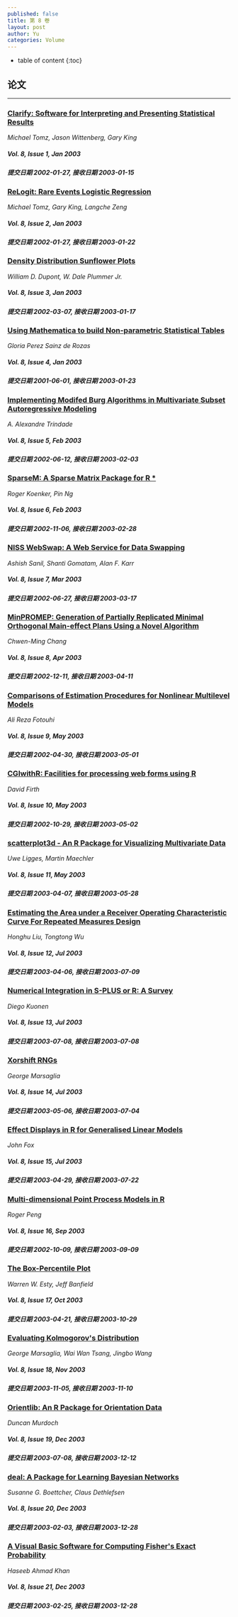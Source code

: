 ```yaml
---
published: false
title: 第 8 卷
layout: post
author: Yu
categories: Volume
---
```


* table of content
{:toc}

## 论文

***

### [Clarify: Software for Interpreting and Presenting Statistical Results](/jstatsoft/v08/i01.html)

*Michael Tomz, Jason Wittenberg, Gary King*

##### Vol. 8, Issue 1, Jan 2003

##### 提交日期 2002-01-27, 接收日期 2003-01-15

### [ReLogit: Rare Events Logistic Regression](/jstatsoft/v08/i02.html)

*Michael Tomz, Gary King, Langche Zeng*

##### Vol. 8, Issue 2, Jan 2003

##### 提交日期 2002-01-27, 接收日期 2003-01-22

### [Density Distribution Sunflower Plots](/jstatsoft/v08/i03.html)

*William D. Dupont, W. Dale Plummer Jr.*

##### Vol. 8, Issue 3, Jan 2003

##### 提交日期 2002-03-07, 接收日期 2003-01-17

### [Using Mathematica to build Non-parametric Statistical Tables](/jstatsoft/v08/i04.html)

*Gloria Perez Sainz de Rozas*

##### Vol. 8, Issue 4, Jan 2003

##### 提交日期 2001-06-01, 接收日期 2003-01-23

### [Implementing Modifed Burg Algorithms in Multivariate Subset Autoregressive Modeling](/jstatsoft/v08/i05.html)

*A. Alexandre Trindade*

##### Vol. 8, Issue 5, Feb 2003

##### 提交日期 2002-06-12, 接收日期 2003-02-03

### [SparseM: A Sparse Matrix Package for R *](/jstatsoft/v08/i06.html)

*Roger Koenker, Pin Ng*

##### Vol. 8, Issue 6, Feb 2003

##### 提交日期 2002-11-06, 接收日期 2003-02-28

### [NISS WebSwap: A Web Service for Data Swapping](/jstatsoft/v08/i07.html)

*Ashish Sanil, Shanti Gomatam, Alan F. Karr*

##### Vol. 8, Issue 7, Mar 2003

##### 提交日期 2002-06-27, 接收日期 2003-03-17

### [MinPROMEP: Generation of Partially Replicated Minimal Orthogonal Main-effect Plans Using a Novel Algorithm](/jstatsoft/v08/i08.html)

*Chwen-Ming Chang*

##### Vol. 8, Issue 8, Apr 2003

##### 提交日期 2002-12-11, 接收日期 2003-04-11

### [Comparisons of Estimation Procedures for Nonlinear Multilevel Models](/jstatsoft/v08/i09.html)

*Ali Reza Fotouhi*

##### Vol. 8, Issue 9, May 2003

##### 提交日期 2002-04-30, 接收日期 2003-05-01

### [CGIwithR: Facilities for processing web forms using R](/jstatsoft/v08/i10.html)

*David Firth*

##### Vol. 8, Issue 10, May 2003

##### 提交日期 2002-10-29, 接收日期 2003-05-02

### [scatterplot3d - An R Package for Visualizing Multivariate Data](/jstatsoft/v08/i11.html)

*Uwe Ligges, Martin Maechler*

##### Vol. 8, Issue 11, May 2003

##### 提交日期 2003-04-07, 接收日期 2003-05-28

### [Estimating the Area under a Receiver Operating Characteristic Curve For Repeated Measures Design](/jstatsoft/v08/i12.html)

*Honghu Liu, Tongtong Wu*

##### Vol. 8, Issue 12, Jul 2003

##### 提交日期 2003-04-06, 接收日期 2003-07-09

### [Numerical Integration in S-PLUS or R: A Survey](/jstatsoft/v08/i13.html)

*Diego Kuonen*

##### Vol. 8, Issue 13, Jul 2003

##### 提交日期 2003-07-08, 接收日期 2003-07-08

### [Xorshift RNGs](/jstatsoft/v08/i14.html)

*George Marsaglia*

##### Vol. 8, Issue 14, Jul 2003

##### 提交日期 2003-05-06, 接收日期 2003-07-04

### [Effect Displays in R for Generalised Linear Models](/jstatsoft/v08/i15.html)

*John Fox*

##### Vol. 8, Issue 15, Jul 2003

##### 提交日期 2003-04-29, 接收日期 2003-07-22

### [Multi-dimensional Point Process Models in R](/jstatsoft/v08/i16.html)

*Roger Peng*

##### Vol. 8, Issue 16, Sep 2003

##### 提交日期 2002-10-09, 接收日期 2003-09-09

### [The Box-Percentile Plot](/jstatsoft/v08/i17.html)

*Warren W. Esty, Jeff Banfield*

##### Vol. 8, Issue 17, Oct 2003

##### 提交日期 2003-04-21, 接收日期 2003-10-29

### [Evaluating Kolmogorov's Distribution](/jstatsoft/v08/i18.html)

*George Marsaglia, Wai Wan Tsang, Jingbo Wang*

##### Vol. 8, Issue 18, Nov 2003

##### 提交日期 2003-11-05, 接收日期 2003-11-10

### [Orientlib: An R Package for Orientation Data](/jstatsoft/v08/i19.html)

*Duncan Murdoch*

##### Vol. 8, Issue 19, Dec 2003

##### 提交日期 2003-07-08, 接收日期 2003-12-12

### [deal: A Package for Learning Bayesian Networks](/jstatsoft/v08/i20.html)

*Susanne G. Boettcher, Claus Dethlefsen*

##### Vol. 8, Issue 20, Dec 2003

##### 提交日期 2003-02-03, 接收日期 2003-12-28

### [A Visual Basic Software for Computing Fisher's Exact Probability](/jstatsoft/v08/i21.html)

*Haseeb Ahmad Khan*

##### Vol. 8, Issue 21, Dec 2003

##### 提交日期 2003-02-25, 接收日期 2003-12-28

